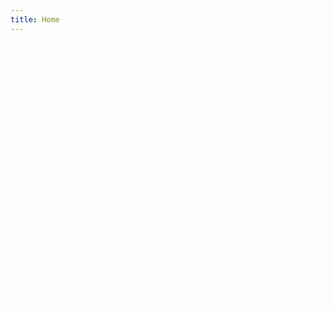 ```yaml
---
title: Home
---
```

<FONT SIZE="+2" COLOR="#FFFFFF" FACE="">

De meeste mensen hebben het goed. <br>

Ze hebben alle redenen om gelukkig te zijn in ons land.<br>

Helaas…<br>

vallen nog teveel mensen “uit de boot”, door werkloosheid, ziekte, financiële of familiale problemen…<br>

Voor deze mensen willen we er zijn ! <br><br>

</FONT>

<FONT SIZE="1" COLOR="#FFFFFF" FACE="">

!!! Paasontbijt: in tegenstelling tot de aankondiging in InfoRetie is het alleen mogelijk om persoonlijk in te schrijven op volgende dagen: vrijdag 29 maart, 5 april of 12 april. Zie tab " Activiteiten". !!!

</FONT>
